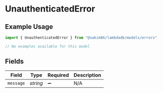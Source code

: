 # UnauthenticatedError

## Example Usage

```typescript
import { UnauthenticatedError } from "@swkim86/lambdadb/models/errors";

// No examples available for this model
```

## Fields

| Field              | Type               | Required           | Description        |
| ------------------ | ------------------ | ------------------ | ------------------ |
| `message`          | *string*           | :heavy_minus_sign: | N/A                |